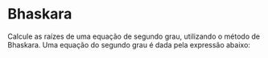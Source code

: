 # Bhaskara
Calcule as raízes de uma equação de segundo grau, utilizando o método de Bhaskara.  Uma equação do segundo grau é dada pela expressão abaixo:
